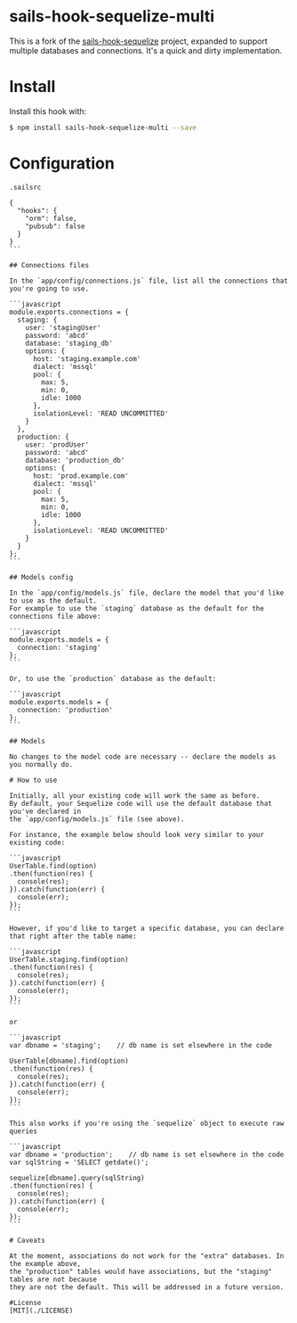 # sails-hook-sequelize-multi

This is a fork of the [sails-hook-sequelize](https://github.com/festo/sails-hook-sequelize)
project, expanded to support multiple databases and connections. It's a quick and dirty
implementation.

# Install

Install this hook with:

```sh
$ npm install sails-hook-sequelize-multi --save
```

# Configuration

`.sailsrc`
````
{
  "hooks": {
    "orm": false,
    "pubsub": false
  }
}
```

## Connections files

In the `app/config/connections.js` file, list all the connections that you're going to use.

```javascript
module.exports.connections = {
  staging: {
    user: 'stagingUser'
    password: 'abcd'
    database: 'staging_db'
    options: {
      host: 'staging.example.com'
      dialect: 'mssql'
      pool: {
        max: 5,
        min: 0,
        idle: 1000
      },
      isolationLevel: 'READ UNCOMMITTED'
    }
  },
  production: {
    user: 'prodUser'
    password: 'abcd'
    database: 'production_db'
    options: {
      host: 'prod.example.com'
      dialect: 'mssql'
      pool: {
        max: 5,
        min: 0,
        idle: 1000
      },
      isolationLevel: 'READ UNCOMMITTED'
    }
  }
};
```

## Models config

In the `app/config/models.js` file, declare the model that you'd like to use as the default.
For example to use the `staging` database as the default for the connections file above:

```javascript
module.exports.models = {
  connection: 'staging'
};
```

Or, to use the `production` database as the default:

```javascript
module.exports.models = {
  connection: 'production'
};
```

## Models

No changes to the model code are necessary -- declare the models as you normally do.

# How to use

Initially, all your existing code will work the same as before.
By default, your Sequelize code will use the default database that you've declared in
the `app/config/models.js` file (see above).

For instance, the example below should look very similar to your existing code:

```javascript
UserTable.find(option)
.then(function(res) {
  console(res);
}).catch(function(err) {
  console(err);
});
```

However, if you'd like to target a specific database, you can declare that right after the table name:

```javascript
UserTable.staging.find(option)
.then(function(res) {
  console(res);
}).catch(function(err) {
  console(err);
});
```

or

```javascript
var dbname = 'staging';    // db name is set elsewhere in the code

UserTable[dbname].find(option)
.then(function(res) {
  console(res);
}).catch(function(err) {
  console(err);
});
```

This also works if you're using the `sequelize` object to execute raw queries

```javascript
var dbname = 'production';    // db name is set elsewhere in the code
var sqlString = 'SELECT getdate()';

sequelize[dbname].query(sqlString)
.then(function(res) {
  console(res);
}).catch(function(err) {
  console(err);
});
```

# Caveats

At the moment, associations do not work for the "extra" databases. In the example above,
the "production" tables would have associations, but the "staging" tables are not because
they are not the default. This will be addressed in a future version.

#License
[MIT](./LICENSE)
